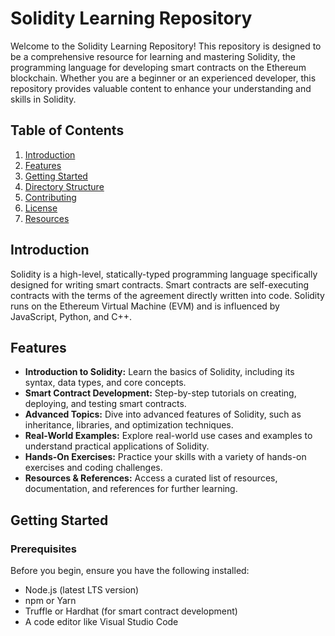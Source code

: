 # Solidity Learning Repository

Welcome to the Solidity Learning Repository! This repository is designed to be a comprehensive resource for learning and mastering Solidity, the programming language for developing smart contracts on the Ethereum blockchain. Whether you are a beginner or an experienced developer, this repository provides valuable content to enhance your understanding and skills in Solidity.

## Table of Contents

1. [Introduction](#introduction)
2. [Features](#features)
3. [Getting Started](#getting-started)
4. [Directory Structure](#directory-structure)
5. [Contributing](#contributing)
6. [License](#license)
7. [Resources](#resources)

## Introduction

Solidity is a high-level, statically-typed programming language specifically designed for writing smart contracts. Smart contracts are self-executing contracts with the terms of the agreement directly written into code. Solidity runs on the Ethereum Virtual Machine (EVM) and is influenced by JavaScript, Python, and C++.

## Features

- **Introduction to Solidity:** Learn the basics of Solidity, including its syntax, data types, and core concepts.
- **Smart Contract Development:** Step-by-step tutorials on creating, deploying, and testing smart contracts.
- **Advanced Topics:** Dive into advanced features of Solidity, such as inheritance, libraries, and optimization techniques.
- **Real-World Examples:** Explore real-world use cases and examples to understand practical applications of Solidity.
- **Hands-On Exercises:** Practice your skills with a variety of hands-on exercises and coding challenges.
- **Resources & References:** Access a curated list of resources, documentation, and references for further learning.

## Getting Started

### Prerequisites

Before you begin, ensure you have the following installed:

- Node.js (latest LTS version)
- npm or Yarn
- Truffle or Hardhat (for smart contract development)
- A code editor like Visual Studio Code
